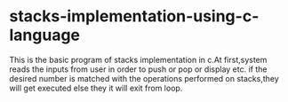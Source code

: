 # stacks-implementation-using-c-language
This is the basic program of stacks implementation in c.At first,system reads the inputs from user in order to push or pop or display etc.
if the desired number is matched with the operations performed on stacks,they will get executed else they it will exit from loop.
